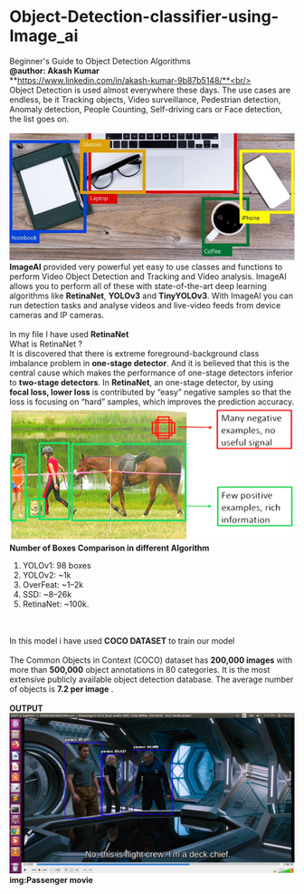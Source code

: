 # Object-Detection-classifier-using-Image_ai
Beginner's Guide to Object Detection Algorithms 
<br/>
**@author: Akash Kumar**<br/>
**https://www.linkedin.com/in/akash-kumar-9b87b5148/**<br/><br/>
Object Detection is used almost everywhere these days. The use cases are endless, be it Tracking objects, Video surveillance, Pedestrian detection, Anomaly detection, People Counting, Self-driving cars or Face detection, the list goes on.
<br/><br/>
<img src="object.jpg"/>
**ImageAI** provided very powerful yet easy to use classes and functions to perform Video Object Detection and Tracking and Video analysis. ImageAI allows you to perform all of these with state-of-the-art deep learning algorithms like **RetinaNet**, **YOLOv3** and **TinyYOLOv3**. With ImageAI you can run detection tasks and analyse videos and live-video feeds from device cameras and IP cameras. 
<br/><br/>
In my file I have used **RetinaNet**<br/>
What is RetinaNet ? <br/>
It is discovered that there is extreme foreground-background class imbalance problem in **one-stage detector**. And it is believed that this is the central cause which makes the performance of one-stage detectors inferior to **two-stage detectors**.
In **RetinaNet**, an one-stage detector, by using **focal loss, lower loss** is contributed by “easy” negative samples so that the loss is focusing on “hard” samples, which improves the prediction accuracy. <br/>
<img src="retina.jpg"/><br/>
 **Number of Boxes Comparison in different Algorithm** <br/>
<ol><li>YOLOv1: 98 boxes</li>
<li>YOLOv2: ~1k</li>
<li>OverFeat: ~1–2k</li>
<li>SSD: ~8–26k</li>
<li>RetinaNet: ~100k.</li>
  </ol>
  <br/>
  <br/>
In this model i have used <b>COCO DATASET</b> to train our model<br/> <br/>
  The Common Objects in Context (COCO) dataset has <b>200,000 images</b>  with more than <b>500,000</b>  object annotations in 80 categories. It is the most extensive publicly available object detection database. The average number of objects is <b>7.2 per image</b> .
  <br/><br/>
<b>OUTPUT</b> 
  <img src="traffic_imagenew.jpg"/><br/>
 <b>img:Passenger movie</b> 
  
  
